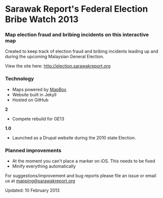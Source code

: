 # Sarawak Report's Federal Election Bribe Watch 2013

### Map election fraud and bribing incidents on this interactive map

Created to keep track of election fraud and bribing incidents leading up and during the upcoming Malaysian General Election. 

View the site here: <a href="http://election.sarawakreport.org">http://election.sarawakreport.org</a>

### Technology

- Maps powered by <a href="http://mapbox.com">MapBox</a>
- Website built in Jekyll
- Hosted on GitHub

**2**
- Compete rebuild for GE13
 
**1.0**
- Launched as a Drupal website during the 2010 state Election.

### Planned improvements

- At the moment you can't place a marker on iOS. This needs to be fixed
- Minify everything automatically

For suggestions/improvement and bug reports please file an issue or email us at mapping@sarawakreport.org

Updated: 10 February 2013
